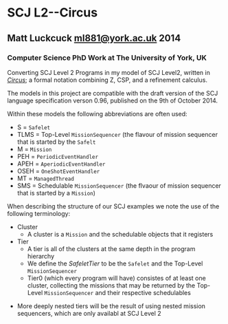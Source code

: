 SCJ L2--Circus 
=======

Matt Luckcuck <ml881@york.ac.uk> 2014
-----------------------------------

### Computer Science PhD Work at The University of York, UK

Converting SCJ Level 2 Programs in my model of SCJ Level2, written in [*Circus*](http://www.cs.york.ac.uk/circus); a formal notation combining Z, CSP, and a refinement calculus.

The models in this project are compatible with the draft version of the SCJ language specification verson 0.96, published on the 9th of October 2014.

Within these models the following abbreviations are often used:
* S = `Safelet`
* TLMS = Top-Level `MissionSequencer` (the flavour of mission sequencer that is started by the `Safelt`
* M = `Mission`
* PEH = `PeriodicEventHandler`
* APEH = `AperiodicEventHandler`
* OSEH = `OneShotEventHandler`
* MT = `ManagedThread`
* SMS = Schedulable `MissionSequencer` (the flvaour of mission sequencer that is started by a 		`Mission`)


When describing the structure of our SCJ examples we note the use of the following terminology:
* Cluster
  - A cluster is a `Mission` and the schedulable objects that it registers
* Tier
  - A tier is all of the clusters at the same depth in the program hierarchy
  - We define the *SafeletTier* to be the `Safelet` and the Top-Level `MissionSequencer`
  - Tier0 (which every program will have) consistes of at least one cluster, collecting the missions that may be returned by the Top-Level `MissionSequencer` and their respective schedulables
 - More deeply nested tiers will be the result of using nested mission sequencers, which are only availabl at SCJ Level 2
	

